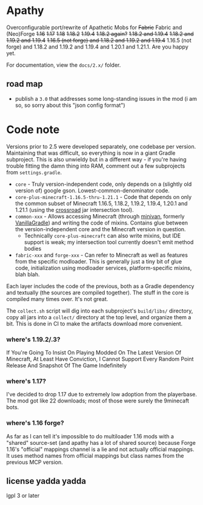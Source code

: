 # Apathy

Overconfigurable port/rewrite of Apathetic Mobs for ~~Fabric~~ Fabric and (Neo)Forge ~~1.16~~ ~~1.17~~ ~~1.18~~ ~~1.18.2~~ ~~1.19.4~~ ~~1.18.2 again?~~ ~~1.18.2 and 1.19.4~~ ~~1.18.2 and 1.19.2 and 1.19.4~~ ~~1.16.5 (not forge) and 1.18.2 and 1.19.2 and 1.19.4~~ 1.16.5 (not forge) and 1.18.2 and 1.19.2 and 1.19.4 and 1.20.1 and 1.21.1. Are you happy yet.

For documentation, view the `docs/2.x/` folder.

## road map

* publish a `3.0` that addresses some long-standing issues in the mod (i am so, so sorry about this "json config format")

# Code note

Versions prior to 2.5 were developed separately, one codebase per version. Maintaining that was difficult, so everything is now in a giant Gradle subproject. This is also unwieldy but in a different way - if you're having trouble fitting the damn thing into RAM, comment out a few subprojects from `settings.gradle`.

* `core` - Truly version-independent code, only depends on a (slightly old version of) google gson. Lowest-common-denominator code.
* `core-plus-minecraft-1.16.5-thru-1.21.1` - Code that depends on only the common subset of Minecraft 1.16.5, 1.18.2, 1.19.2, 1.19.4, 1.20.1 and 1.21.1 (using the [crossroad](https://github.com/CrackedPolishedBlackstoneBricksMC/crossroad) jar intersection tool).
* `common-xxx` - Allows accessing Minecraft (through [minivan](https://github.com/CrackedPolishedBlackstoneBricksMC/minivan), formerly [VanillaGradle](https://github.com/SpongePowered/VanillaGradle)) and writing the code of mixins. Contains glue between the version-independent core and the Minecraft version in question.
  * Technically `core-plus-minecraft` can also write mixins, but IDE support is weak; my intersection tool currently doesn't emit method bodies
* `fabric-xxx` and `forge-xxx` - Can refer to Minecraft as well as features from the specific modloader. This is generally just a tiny bit of glue code, initialization using modloader services, platform-specific mixins, blah blah.

Each layer includes the code of the previous, both as a Gradle dependency and textually (the sources are compiled together). The stuff in the core is compiled many times over. It's not great.

The `collect.sh` script will dig into each subproject's `build/libs/` directory, copy all jars into a `collect/` directory at the top level, and organize them a bit. This is done in CI to make the artifacts download more convenient.

### where's 1.19.2/.3?

If You're Going To Insist On Playing Modded On The Latest Version Of Minecraft, At Least Have Conviction, I Cannot Support Every Random Point Release And Snapshot Of The Game Indefinitely

### where's 1.17?

I've decided to drop 1.17 due to extremely low adoption from the playerbase. The mod got like 22 downloads; most of those were surely the 9minecaft bots.

### where's 1.16 forge?

As far as I can tell it's impossible to do multiloader 1.16 mods with a "shared" source-set (and apathy has a lot of shared source) because Forge 1.16's "official" mappings channel is a lie and not actually official mappings. It uses method names from official mappings but class names from the previous MCP version.

## license yadda yadda

lgpl 3 or later